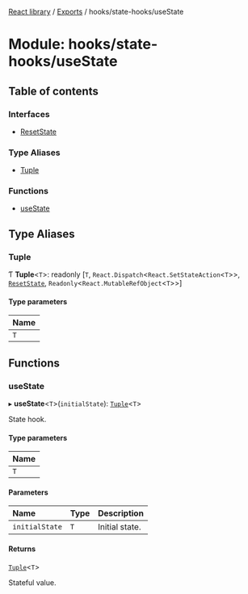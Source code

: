 [React library](../index.md) / [Exports](../modules.md) / hooks/state-hooks/useState

# Module: hooks/state-hooks/useState

## Table of contents

### Interfaces

- [ResetState](../interfaces/hooks_state_hooks_useState.ResetState.md)

### Type Aliases

- [Tuple](hooks_state_hooks_useState.md#tuple)

### Functions

- [useState](hooks_state_hooks_useState.md#usestate)

## Type Aliases

### Tuple

Ƭ **Tuple**\<`T`\>: readonly [`T`, `React.Dispatch`\<`React.SetStateAction`\<`T`\>\>, [`ResetState`](../interfaces/hooks_state_hooks_useState.ResetState.md), `Readonly`\<`React.MutableRefObject`\<`T`\>\>]

#### Type parameters

| Name |
| :------ |
| `T` |

## Functions

### useState

▸ **useState**\<`T`\>(`initialState`): [`Tuple`](hooks_state_hooks_useState.md#tuple)\<`T`\>

State hook.

#### Type parameters

| Name |
| :------ |
| `T` |

#### Parameters

| Name | Type | Description |
| :------ | :------ | :------ |
| `initialState` | `T` | Initial state. |

#### Returns

[`Tuple`](hooks_state_hooks_useState.md#tuple)\<`T`\>

Stateful value.
